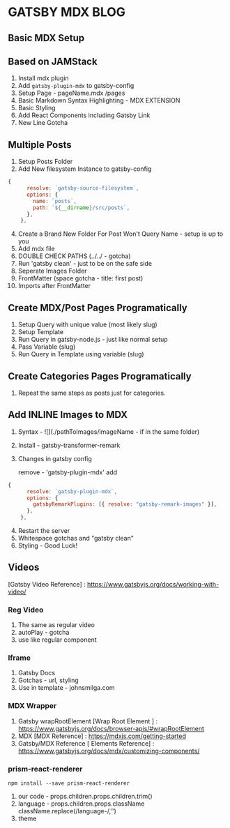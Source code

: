# GATSBY MDX BLOG

## Basic MDX Setup
## Based on JAMStack

1. Install mdx plugin
2. Add `gatsby-plugin-mdx` to gatsby-config
3. Setup Page - pageName.mdx /pages
4. Basic Markdown
   Syntax Highlighting - MDX EXTENSION
5. Basic Styling
6. Add React Components including Gatsby Link
7. New Line Gotcha

## Multiple Posts

1. Setup Posts Folder
2. Add New filesystem Instance to gatsby-config

```js
{
      resolve: `gatsby-source-filesystem`,
      options: {
        name: `posts`,
        path: `${__dirname}/src/posts`,
      },
    },

```

4. Create a Brand New Folder For Post
   Won't Query Name - setup is up to you
5. Add mdx file
6. DOUBLE CHECK PATHS (../../ - gotcha)
7. Run 'gatsby clean' - just to be on the safe side
8. Seperate Images Folder
9. FrontMatter (space gotcha - title: first post)
10. Imports after FrontMatter

## Create MDX/Post Pages Programatically

1. Setup Query with unique value (most likely slug)
2. Setup Template
3. Run Query in gatsby-node.js - just like normal setup
4. Pass Variable (slug)
5. Run Query in Template using variable (slug)

## Create Categories Pages Programatically

1. Repeat the same steps as posts just for categories.

## Add INLINE Images to MDX

1. Syntax - ![](./pathToImages/imageName - if in the same folder)
2. Install - gatsby-transformer-remark
3. Changes in gatsby config

   remove - 'gatsby-plugin-mdx'
   add

```js
{
      resolve: `gatsby-plugin-mdx`,
      options: {
        gatsbyRemarkPlugins: [{ resolve: "gatsby-remark-images" }],
      },
    },
```

4. Restart the server
5. Whitespace gotchas and "gatsby clean"
6. Styling - Good Luck!

## Videos

[Gatsby Video Reference] : https://www.gatsbyjs.org/docs/working-with-video/

### Reg Video

1. The same as regular video
2. autoPlay - gotcha
3. use like regular component

### Iframe

1. Gatsby Docs
2. Gotchas - url, styling
3. Use in template - johnsmilga.com

### MDX Wrapper

1. Gatsby wrapRootElement
   [Wrap Root Element ] : https://www.gatsbyjs.org/docs/browser-apis/#wrapRootElement
2. MDX
   [MDX Reference] : https://mdxjs.com/getting-started
3. Gatsby/MDX Reference
   [ Elements Reference] : https://www.gatsbyjs.org/docs/mdx/customizing-components/

### prism-react-renderer

[docs]: https://github.com/FormidableLabs/prism-react-renderer

```
npm install --save prism-react-renderer
```

1. our code - props.children.props.children.trim()
2. language -
   props.children.props.className
   className.replace(/language-/,'')
3. theme
